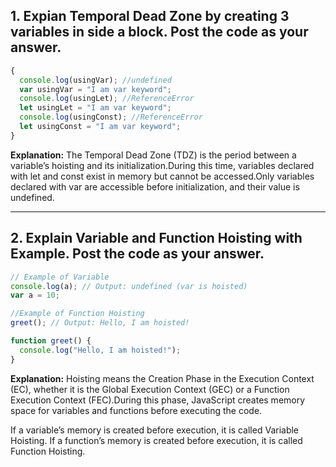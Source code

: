 ## 1. Expian Temporal Dead Zone by creating 3 variables in side a block. Post the code as your answer.
```js
{
  console.log(usingVar); //undefined
  var usingVar = "I am var keyword";
  console.log(usingLet); //ReferenceError
  let usingLet = "I am var keyword";
  console.log(usingConst); //ReferenceError
  let usingConst = "I am var keyword";
}
```
**Explanation:** 
The Temporal Dead Zone (TDZ) is the period between a variable’s hoisting and its initialization.During this time, variables declared with let and const exist in memory but cannot be accessed.Only variables declared with var are accessible before initialization, and their value is undefined.

---
## 2. Explain Variable and Function Hoisting with Example. Post the code as your answer.
```js
// Example of Variable
console.log(a); // Output: undefined (var is hoisted)
var a = 10;

//Example of Function Hoisting
greet(); // Output: Hello, I am hoisted!

function greet() {
  console.log("Hello, I am hoisted!");
}
```
**Explanation:** 
Hoisting means the Creation Phase in the Execution Context (EC), whether it is the Global Execution Context (GEC) or a Function Execution Context (FEC).During this phase, JavaScript creates memory space for variables and functions before executing the code.

If a variable’s memory is created before execution, it is called Variable Hoisting.
If a function’s memory is created before execution, it is called Function Hoisting.
